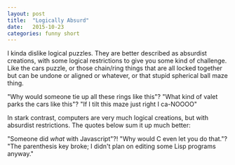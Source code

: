 ```yaml
---
layout: post
title:  "Logically Absurd"
date:   2015-10-23
categories: funny short
---
```


I kinda dislike logical puzzles. They are better described as absurdist creations, with some logical restrictions to give you some kind of challenge. Like the cars puzzle, or those chain/ring things that are all locked together but can be undone or aligned or whatever, or that stupid spherical ball maze thing.

"Why would someone tie up all these rings like this"?
"What kind of valet parks the cars like this"?
"If I tilt this maze just right I ca-NOOOO"

In stark contrast, computers are very much logical creations, but with absurdist restrictions. The quotes below sum it up much better:

"Someone did *what* with Javascript"?!
"Why would C even let you do that."?
"The parenthesis key broke; I didn't plan on editing some Lisp programs anyway."
